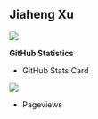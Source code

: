 ## Jiaheng Xu
<img src="https://wakatime.com/badge/github/katarXu/katarXu.svg">



**GitHub Statistics**

  - GitHub Stats Card

  <img align="center" src="https://github-readme-stats.anuraghazra1.vercel.app/api?username=katarXu&show_icons=true">

  - Pageviews

  <img align='center' src="https://profile-counter.glitch.me/katarXu/count.svg" alt=""/>
